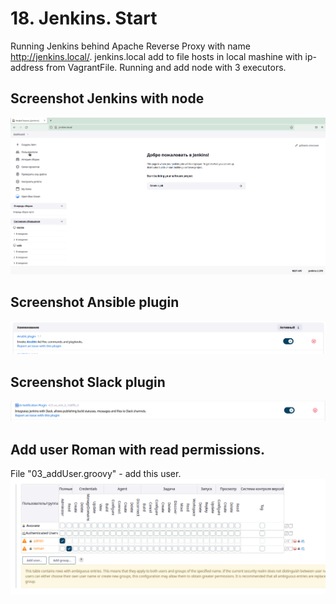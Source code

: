 # 18. Jenkins. Start

Running Jenkins behind Apache Reverse Proxy with name http://jenkins.local/.
jenkins.local add to file hosts in local mashine with ip-address from VagrantFile.
Running and add node with 3 executors.

## Screenshot Jenkins with node
![alt text](figures/Jenkins.local.png)

## Screenshot Ansible plugin
![alt text](figures/Ansible_plugin.png)

## Screenshot Slack plugin
![alt text](figures/Slack_plugin.png)

## Add user Roman with read permissions.
File "03_addUser.groovy" - add this user.
![alt text](figures/roman_user.png)


